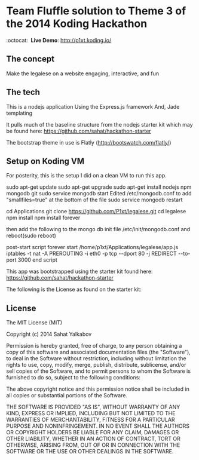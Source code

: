 Team Fluffle solution to Theme 3 of the 2014 Koding Hackathon
=======================

:octocat: &nbsp;**Live Demo**: http://p1xt.koding.io/

The concept
-------
Make the legalese on a website engaging, interactive, and fun

The tech
-------
This is a nodejs application
Using the Express.js framework
And, Jade templating

It pulls much of the baseline structure from the nodejs starter kit which may be found here:
https://github.com/sahat/hackathon-starter

The bootstrap theme in use is Flatly (http://bootswatch.com/flatly/)

Setup on Koding VM
-------
For posterity, this is the setup I did on a clean VM to run this app.

sudo apt-get update
sudo apt-get upgrade
sudo apt-get install nodejs npm mongodb git
sudo service mongodb start
Edited /etc/mongodb.conf to add "smallfiles=true" at the bottom of the file
sudo service mongodb restart

cd Applications
git clone https://github.com/P1xt/legalese.git
cd legalese
npm install
npm install forever

then add the following to the mongo db init file /etc/init/mongodb.conf and reboot(sudo reboot)

post-start script
    forever start /home/p1xt/Applications/legalese/app.js
    iptables -t nat -A PREROUTING -i eth0 -p tcp --dport 80 -j REDIRECT --to-port 3000
end script



This app was bootstrapped using the starter kit found here:
https://github.com/sahat/hackathon-starter

The following is the License as found on the starter kit:

License
-------

The MIT License (MIT)

Copyright (c) 2014 Sahat Yalkabov

Permission is hereby granted, free of charge, to any person obtaining a copy of this software and associated documentation files (the "Software"), to deal in the Software without restriction, including without limitation the rights to use, copy, modify, merge, publish, distribute, sublicense, and/or sell copies of the Software, and to permit persons to whom the Software is furnished to do so, subject to the following conditions:

The above copyright notice and this permission notice shall be included in all copies or substantial portions of the Software.

THE SOFTWARE IS PROVIDED "AS IS", WITHOUT WARRANTY OF ANY KIND, EXPRESS OR IMPLIED, INCLUDING BUT NOT LIMITED TO THE WARRANTIES OF MERCHANTABILITY, FITNESS FOR A PARTICULAR PURPOSE AND NONINFRINGEMENT. IN NO EVENT SHALL THE AUTHORS OR COPYRIGHT HOLDERS BE LIABLE FOR ANY CLAIM, DAMAGES OR OTHER LIABILITY, WHETHER IN AN ACTION OF CONTRACT, TORT OR OTHERWISE, ARISING FROM, OUT OF OR IN CONNECTION WITH THE SOFTWARE OR THE USE OR OTHER DEALINGS IN THE SOFTWARE.
